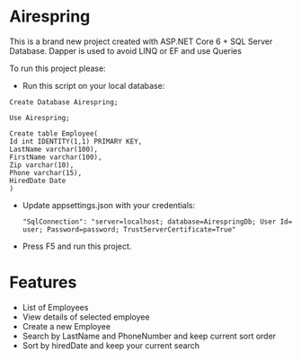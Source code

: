 # Airespring

This is a brand new project created with ASP.NET Core 6 + SQL Server Database. Dapper is used to avoid LINQ or EF and use Queries

To run this project please:

- Run this script on your local database: 
 ``` 
 Create Database Airespring;
 
 Use Airespring;
 
 Create table Employee(
 Id int IDENTITY(1,1) PRIMARY KEY,
 LastName varchar(100),
 FirstName varchar(100),
 Zip varchar(10),
 Phone varchar(15),
 HiredDate Date
 ) 
 ```
  
 - Update appsettings.json with your credentials:
    ``` 
    "SqlConnection": "server=localhost; database=AirespringDb; User Id= user; Password=password; TrustServerCertificate=True"
    ``` 
    
 - Press F5 and run this project.
 
 
 # Features
 - List of Employees
 - View details of selected employee
 - Create a new Employee
 - Search by LastName and PhoneNumber and keep current sort order
 - Sort by hiredDate and keep your current search
 
 
